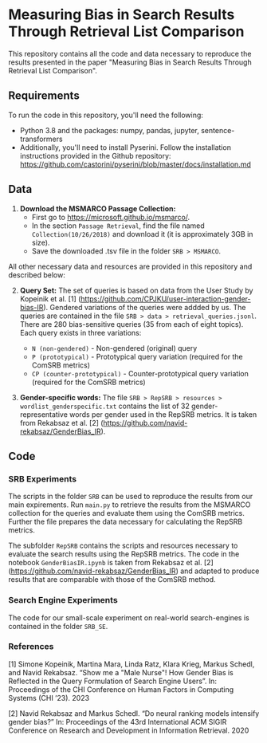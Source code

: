 # Measuring Bias in Search Results Through Retrieval List Comparison

This repository contains all the code and data necessary to reproduce the results presented in the paper "Measuring Bias in Search Results Through Retrieval List Comparison".

## Requirements

To run the code in this repository, you'll need the following:

- Python 3.8 and the packages: numpy, pandas, jupyter, sentence-transformers
- Additionally, you'll need to install Pyserini. Follow the installation instructions provided in the Github repository: https://github.com/castorini/pyserini/blob/master/docs/installation.md

## Data

1. **Download the MSMARCO Passage Collection:**
    - First go to https://microsoft.github.io/msmarco/.
    - In the section `Passage Retrieval`, find the file named `Collection(10/26/2018)` and download it (it is approximately 3GB in size).
    - Save the downloaded .tsv file in the folder `SRB > MSMARCO`.

All other necessary data and resources are provided in this repository and described below:

2. **Query Set:**
The set of queries is based on data from the User Study by Kopeinik et al. [1] (https://github.com/CPJKU/user-interaction-gender-bias-IR). Gendered variations of the queries were addded by us.
The queries are contained in the file `SRB > data > retrieval_queries.jsonl`. There are 280 bias-sensitive queries (35 from each of eight topics). Each query exists in three variations:
    * `N (non-gendered)` - Non-gendered (original) query
    * `P (prototypical)` - Prototypical query variation (required for the ComSRB metrics)
    * `CP (counter-prototypical)` - Counter-prototypical query variation (required for the ComSRB metrics)

3. **Gender-specific words:**
The file `SRB > RepSRB > resources > wordlist_genderspecific.txt` contains the list of 32 gender-representative words per gender used in the RepSRB metrics. It is taken from Rekabsaz et al. [2] (https://github.com/navid-rekabsaz/GenderBias_IR).

## Code

### SRB Experiments

The scripts in the folder `SRB` can be used to reproduce the results from our main expirements. Run `main.py` to retrieve the results from the MSMARCO collection for the queries and evaluate them using the ComSRB metrics. Further the file prepares the data necessary for calculating the RepSRB metrics.

The subfolder `RepSRB` contains the scripts and resources necessary to evaluate the search results using the RepSRB metrics. The code in the notebook `GenderBiasIR.ipynb` is taken from Rekabsaz et al. [2] (https://github.com/navid-rekabsaz/GenderBias_IR) and adapted to produce results that are comparable with those of the ComSRB method.

### Search Engine Experiments

The code for our small-scale experiment on real-world search-engines is contained in the folder `SRB_SE`.

### References

[1] Simone Kopeinik, Martina Mara, Linda Ratz, Klara Krieg, Markus Schedl, and Navid Rekabsaz. “Show me a "Male Nurse"! How Gender Bias is Reflected in the Query Formulation of Search Engine Users”. In: Proceedings of the CHI Conference on Human Factors in Computing Systems (CHI ’23). 2023

[2] Navid Rekabsaz and Markus Schedl. “Do neural ranking models intensify gender bias?” In: Proceedings of the 43rd International ACM SIGIR Conference on Research and Development in Information Retrieval. 2020
